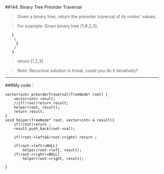 ##144. Binary Tree Preorder Traversal

> Given a binary tree, return the preorder traversal of its nodes' values.

> For example:
Given binary tree {1,#,2,3},  
> 
       1
        \
         2
        /
       3
> return [1,2,3].

> Note: Recursive solution is trivial, could you do it iteratively?

---

###My code：

    vector<int> preorderTraversal(TreeNode* root) {
        vector<int> result;
        //if(!root)return result;
        helper(root, result);
        return result;
    }
    void helper(TreeNode* root, vector<int> & result){
        if(!root)return ;
        result.push_back(root->val); 
        
        if(!root->left&&!root->right) return ;
        
        if(root->left!=NULL) 
            helper(root->left, result);
        if(root->right!=NULL)
            helper(root->right, result);
        
    }
